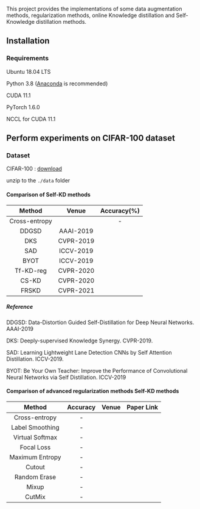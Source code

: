 This project provides the implementations of some data augmentation methods, regularization methods, online Knowledge distillation and Self-Knowledge distillation methods.

## Installation

### Requirements

Ubuntu 18.04 LTS

Python 3.8 ([Anaconda](https://www.anaconda.com/) is recommended)

CUDA 11.1

PyTorch 1.6.0

NCCL for CUDA 11.1

## Perform experiments on CIFAR-100 dataset
### Dataset
CIFAR-100 : [download](http://www.cs.toronto.edu/~kriz/cifar-100-python.tar.gz)

unzip to the `./data` folder

#### Comparison of Self-KD methods
| Method | Venue | Accuracy(%) |
|:---------------:|:-----------------:|:-----------------:|
| Cross-entropy |  |- |
| DDGSD |  AAAI-2019 | |
| DKS |  CVPR-2019 |  |
| SAD |  ICCV-2019 |  |
| BYOT |  ICCV-2019 |  |
| Tf-KD-reg | CVPR-2020 |  | 
| CS-KD |  CVPR-2020 | 
|  FRSKD |  CVPR-2021 |

##### Reference
DDGSD: Data-Distortion Guided Self-Distillation for Deep Neural Networks. AAAI-2019

DKS: Deeply-supervised Knowledge Synergy. CVPR-2019.

SAD: Learning Lightweight Lane Detection CNNs by Self Attention Distillation. ICCV-2019.

BYOT: Be Your Own Teacher: Improve the Performance of Convolutional Neural Networks via Self Distillation. ICCV-2019

#### Comparison of advanced regularization methods Self-KD methods

| Method | Accuracy | Venue |Paper Link |
|:---------------:|:-----------------:|:-----------------:|:-----------------:|
| Cross-entropy | - |  | 
| Label Smoothing | - |  | 
| Virtual Softmax | - |  | 
| Focal Loss | - |  | 
| Maximum Entropy | - |  | 
| Cutout | - |  |
| Random Erase | - |  |
| Mixup | - |  |
| CutMix | - |  |

